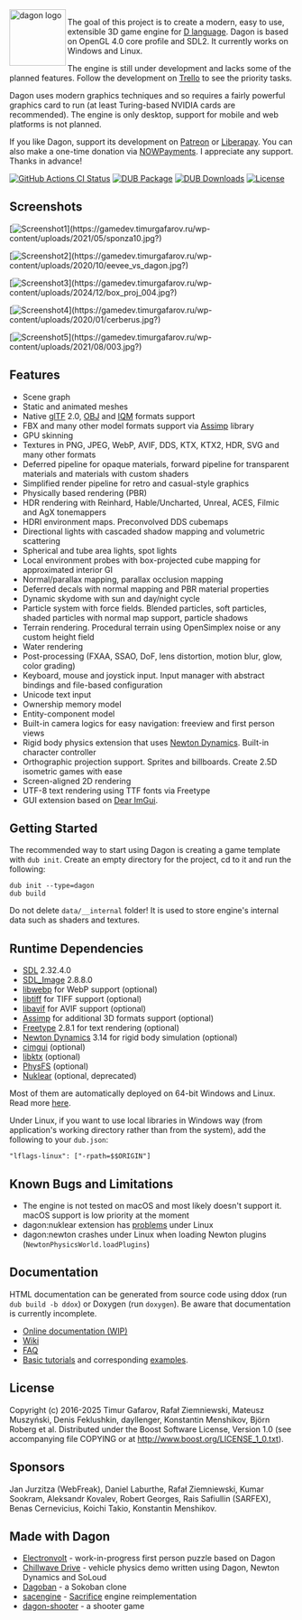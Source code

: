<img align="left" alt="dagon logo" src="https://github.com/gecko0307/dagon/raw/master/logo/dagon-logo-320.png" width="100" style="vertical-align:top" />

The goal of this project is to create a modern, easy to use, extensible 3D game engine for [D language](https://dlang.org/). Dagon is based on OpenGL 4.0 core profile and SDL2. It currently works on Windows and Linux.

The engine is still under development and lacks some of the planned features. Follow the development on [Trello](https://trello.com/b/4sDgRjZI/dagon-development-board) to see the priority tasks.

Dagon uses modern graphics techniques and so requires a fairly powerful graphics card to run (at least Turing-based NVIDIA cards are recommended). The engine is only desktop, support for mobile and web platforms is not planned.

If you like Dagon, support its development on [Patreon](https://www.patreon.com/gecko0307) or [Liberapay](https://liberapay.com/gecko0307). You can also make a one-time donation via [NOWPayments](https://nowpayments.io/donation/gecko0307). I appreciate any support. Thanks in advance!

[![GitHub Actions CI Status](https://github.com/gecko0307/dagon/workflows/CI/badge.svg)](https://github.com/gecko0307/dagon/actions?query=workflow%3ACI)
[![DUB Package](https://img.shields.io/dub/v/dagon.svg)](https://code.dlang.org/packages/dagon)
[![DUB Downloads](https://img.shields.io/dub/dt/dagon.svg)](https://code.dlang.org/packages/dagon)
[![License](http://img.shields.io/badge/license-boost-blue.svg)](http://www.boost.org/LICENSE_1_0.txt)

Screenshots
-----------
[![Screenshot1](https://gamedev.timurgafarov.ru/wp-content/uploads/2021/05/sponza10.jpg?)](https://gamedev.timurgafarov.ru/wp-content/uploads/2021/05/sponza10.jpg?)

[![Screenshot2](https://gamedev.timurgafarov.ru/wp-content/uploads/2020/10/eevee_vs_dagon.jpg?)](https://gamedev.timurgafarov.ru/wp-content/uploads/2020/10/eevee_vs_dagon.jpg?)

[![Screenshot3](https://gamedev.timurgafarov.ru/wp-content/uploads/2024/12/box_proj_004.jpg?)](https://gamedev.timurgafarov.ru/wp-content/uploads/2024/12/box_proj_004.jpg?)

[![Screenshot4](https://gamedev.timurgafarov.ru/wp-content/uploads/2020/01/cerberus.jpg?)](https://gamedev.timurgafarov.ru/wp-content/uploads/2020/01/cerberus.jpg?)

[![Screenshot5](https://gamedev.timurgafarov.ru/wp-content/uploads/2021/08/003.jpg?)](https://gamedev.timurgafarov.ru/wp-content/uploads/2021/08/003.jpg?)

Features
--------
* Scene graph
* Static and animated meshes
* Native [glTF](https://www.khronos.org/gltf/) 2.0, [OBJ](https://en.wikipedia.org/wiki/Wavefront_.obj_file) and [IQM](https://github.com/lsalzman/iqm) formats support
* FBX and many other model formats support via [Assimp](https://github.com/assimp/assimp) library
* GPU skinning
* Textures in PNG, JPEG, WebP, AVIF, DDS, KTX, KTX2, HDR, SVG and many other formats
* Deferred pipeline for opaque materials, forward pipeline for transparent materials and materials with custom shaders
* Simplified render pipeline for retro and casual-style graphics
* Physically based rendering (PBR)
* HDR rendering with Reinhard, Hable/Uncharted, Unreal, ACES, Filmic and AgX tonemappers
* HDRI environment maps. Preconvolved DDS cubemaps
* Directional lights with cascaded shadow mapping and volumetric scattering
* Spherical and tube area lights, spot lights
* Local environment probes with box-projected cube mapping for approximated interior GI
* Normal/parallax mapping, parallax occlusion mapping
* Deferred decals with normal mapping and PBR material properties
* Dynamic skydome with sun and day/night cycle
* Particle system with force fields. Blended particles, soft particles, shaded particles with normal map support, particle shadows
* Terrain rendering. Procedural terrain using OpenSimplex noise or any custom height field
* Water rendering
* Post-processing (FXAA, SSAO, DoF, lens distortion, motion blur, glow, color grading)
* Keyboard, mouse and joystick input. Input manager with abstract bindings and file-based configuration
* Unicode text input
* Ownership memory model
* Entity-component model
* Built-in camera logics for easy navigation: freeview and first person views
* Rigid body physics extension that uses [Newton Dynamics](http://newtondynamics.com). Built-in character controller
* Orthographic projection support. Sprites and billboards. Create 2.5D isometric games with ease
* Screen-aligned 2D rendering
* UTF-8 text rendering using TTF fonts via Freetype
* GUI extension based on [Dear ImGui](https://github.com/ocornut/imgui).

Getting Started
---------------
The recommended way to start using Dagon is creating a game template with `dub init`. Create an empty directory for the project, cd to it and run the following:
```
dub init --type=dagon
dub build
```

Do not delete `data/__internal` folder! It is used to store engine's internal data such as shaders and textures.

Runtime Dependencies
--------------------
* [SDL](https://www.libsdl.org) 2.32.4.0
* [SDL_Image](https://github.com/libsdl-org/SDL_image) 2.8.8.0
* [libwebp](https://chromium.googlesource.com/webm/libwebp) for WebP support (optional)
* [libtiff](https://libtiff.gitlab.io/libtiff/) for TIFF support (optional)
* [libavif](https://github.com/AOMediaCodec/libavif) for AVIF support (optional)
* [Assimp](https://github.com/assimp/assimp) for additional 3D formats support (optional)
* [Freetype](https://www.freetype.org) 2.8.1 for text rendering (optional)
* [Newton Dynamics](https://github.com/MADEAPPS/newton-dynamics) 3.14 for rigid body simulation (optional)
* [cimgui](https://github.com/cimgui/cimgui) (optional)
* [libktx](https://github.com/KhronosGroup/KTX-Software) (optional)
* [PhysFS](https://github.com/icculus/physfs) (optional)
* [Nuklear](https://github.com/Immediate-Mode-UI/Nuklear) (optional, deprecated)

Most of them are automatically deployed on 64-bit Windows and Linux. Read more [here](https://github.com/gecko0307/dagon/blob/master/doc/Runtime%20Dependencies.md).

Under Linux, if you want to use local libraries in Windows way (from application's working directory rather than from the system), add the following to your `dub.json`:

```
"lflags-linux": ["-rpath=$$ORIGIN"]
```

Known Bugs and Limitations
--------------------------
* The engine is not tested on macOS and most likely doesn't support it. macOS support is low priority at the moment
* dagon:nuklear extension has [problems](https://github.com/gecko0307/dagon/issues/89) under Linux
* dagon:newton crashes under Linux when loading Newton plugins (`NewtonPhysicsWorld.loadPlugins`)

Documentation
-------------
HTML documentation can be generated from source code using ddox (run `dub build -b ddox`) or Doxygen (run `doxygen`). Be aware that documentation is currently incomplete.

* [Online documentation (WIP)](https://gecko0307.github.io/dagon/doc/dagon.html)
* [Wiki](https://github.com/gecko0307/dagon/wiki)
* [FAQ](https://github.com/gecko0307/dagon/wiki/FAQ)
* [Basic tutorials](https://github.com/gecko0307/dagon/tree/master/doc/tutorials) and corresponding [examples](https://github.com/gecko0307/dagon-tutorials).

License
-------
Copyright (c) 2016-2025 Timur Gafarov, Rafał Ziemniewski, Mateusz Muszyński, Denis Feklushkin, dayllenger, Konstantin Menshikov, Björn Roberg et al. Distributed under the Boost Software License, Version 1.0 (see accompanying file COPYING or at http://www.boost.org/LICENSE_1_0.txt).

Sponsors
--------
Jan Jurzitza (WebFreak), Daniel Laburthe, Rafał Ziemniewski, Kumar Sookram, Aleksandr Kovalev, Robert Georges, Rais Safiullin (SARFEX), Benas Cernevicius, Koichi Takio, Konstantin Menshikov.

Made with Dagon
---------------
* [Electronvolt](https://github.com/gecko0307/electronvolt) - work-in-progress first person puzzle based on Dagon
* [Chillwave Drive](https://github.com/gecko0307/chillwavedrive) - vehicle physics demo written using Dagon, Newton Dynamics and SoLoud
* [Dagoban](https://github.com/Timu5/dagoban) - a Sokoban clone
* [sacengine](https://github.com/tg-2/sacengine) - [Sacrifice](https://en.wikipedia.org/wiki/Sacrifice_(video_game)) engine reimplementation
* [dagon-shooter](https://github.com/aferust/dagon-shooter) - a shooter game
